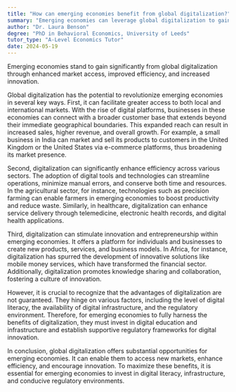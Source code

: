 ```yaml
---
title: "How can emerging economies benefit from global digitalization?"
summary: "Emerging economies can leverage global digitalization to gain market access, boost efficiency, and foster innovation, ultimately enhancing their economic growth and development."
author: "Dr. Laura Benson"
degree: "PhD in Behavioral Economics, University of Leeds"
tutor_type: "A-Level Economics Tutor"
date: 2024-05-19
---
```


Emerging economies stand to gain significantly from global digitalization through enhanced market access, improved efficiency, and increased innovation. 

Global digitalization has the potential to revolutionize emerging economies in several key ways. First, it can facilitate greater access to both local and international markets. With the rise of digital platforms, businesses in these economies can connect with a broader customer base that extends beyond their immediate geographical boundaries. This expanded reach can result in increased sales, higher revenue, and overall growth. For example, a small business in India can market and sell its products to customers in the United Kingdom or the United States via e-commerce platforms, thus broadening its market presence.

Second, digitalization can significantly enhance efficiency across various sectors. The adoption of digital tools and technologies can streamline operations, minimize manual errors, and conserve both time and resources. In the agricultural sector, for instance, technologies such as precision farming can enable farmers in emerging economies to boost productivity and reduce waste. Similarly, in healthcare, digitalization can enhance service delivery through telemedicine, electronic health records, and digital health applications.

Third, digitalization can stimulate innovation and entrepreneurship within emerging economies. It offers a platform for individuals and businesses to create new products, services, and business models. In Africa, for instance, digitalization has spurred the development of innovative solutions like mobile money services, which have transformed the financial sector. Additionally, digitalization promotes knowledge sharing and collaboration, fostering a culture of innovation.

However, it is crucial to recognize that the advantages of digitalization are not guaranteed. They hinge on various factors, including the level of digital literacy, the availability of digital infrastructure, and the regulatory environment. Therefore, for emerging economies to fully harness the benefits of digitalization, they must invest in digital education and infrastructure and establish supportive regulatory frameworks for digital innovation.

In conclusion, global digitalization offers substantial opportunities for emerging economies. It can enable them to access new markets, enhance efficiency, and encourage innovation. To maximize these benefits, it is essential for emerging economies to invest in digital literacy, infrastructure, and conducive regulatory environments.
    